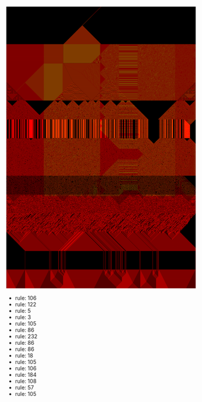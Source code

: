 ![photo](./output.png) 
 * rule: 106
* rule: 122
* rule: 5
* rule: 3
* rule: 105
* rule: 86
* rule: 232
* rule: 86
* rule: 86
* rule: 18
* rule: 105
* rule: 106
* rule: 184
* rule: 108
* rule: 57
* rule: 105

